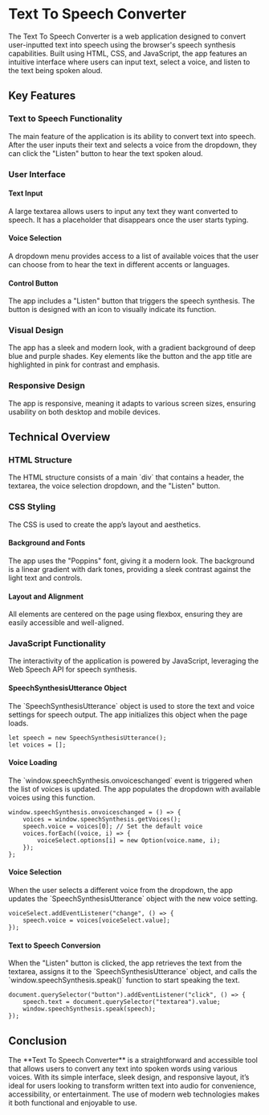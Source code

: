 # Text To Speech Converter
<p>The Text To Speech Converter is a web application designed to convert user-inputted text into speech using the browser's speech synthesis capabilities. Built using HTML, CSS, and JavaScript, the app features an intuitive interface where users can input text, select a voice, and listen to the text being spoken aloud.</p>

<h2>Key Features</h2>
<h3>Text to Speech Functionality</h3>
<p>The main feature of the application is its ability to convert text into speech. After the user inputs their text and selects a voice from the dropdown, they can click the "Listen" button to hear the text spoken aloud.</p>
<h3>User Interface</h3>
<h4>Text Input</h4>
<p>A large textarea allows users to input any text they want converted to speech. It has a placeholder that disappears once the user starts typing. <h4>Voice Selection</h4> A dropdown menu provides access to a list of available voices that the user can choose from to hear the text in different accents or languages.</p>
<h4>Control Button</h4>
<p>The app includes a "Listen" button that triggers the speech synthesis. The button is designed with an icon to visually indicate its function.</p> 
<h3>Visual Design</h3>
<p></p>The app has a sleek and modern look, with a gradient background of deep blue and purple shades. Key elements like the button and the app title are highlighted in pink for contrast and emphasis. 
<h3>Responsive Design</h3>
<p>The app is responsive, meaning it adapts to various screen sizes, ensuring usability on both desktop and mobile devices.</p>
<h2>Technical Overview</h2>
<h3>HTML Structure</h3>
<p>The HTML structure consists of a main `div` that contains a header, the textarea, the voice selection dropdown, and the "Listen" button.</p> 
<h3>CSS Styling</h3>
<p>The CSS is used to create the app’s layout and aesthetics.</p>
<h4>Background and Fonts</h4>
<p>The app uses the "Poppins" font, giving it a modern look. The background is a linear gradient with dark tones, providing a sleek contrast against the light text and controls.</p> 
<h4>Layout and Alignment</h4>
<p>All elements are centered on the page using flexbox, ensuring they are easily accessible and well-aligned.</p> 
<h3>JavaScript Functionality</h3>
<p>The interactivity of the application is powered by JavaScript, leveraging the Web Speech API for speech synthesis.</p>
<h4>SpeechSynthesisUtterance Object</h4>
<p>The `SpeechSynthesisUtterance` object is used to store the text and voice settings for speech output. The app initializes this object when the page loads.</p>

    let speech = new SpeechSynthesisUtterance();
    let voices = [];

<h4>Voice Loading</h4>
<p>The `window.speechSynthesis.onvoiceschanged` event is triggered when the list of voices is updated. The app populates the dropdown with available voices using this function.</p>

    window.speechSynthesis.onvoiceschanged = () => {
        voices = window.speechSynthesis.getVoices();
        speech.voice = voices[0]; // Set the default voice
        voices.forEach((voice, i) => {
            voiceSelect.options[i] = new Option(voice.name, i);
        });
    };

<h4>Voice Selection</h4>
<p>When the user selects a different voice from the dropdown, the app updates the `SpeechSynthesisUtterance` object with the new voice setting.</p>

    voiceSelect.addEventListener("change", () => {
        speech.voice = voices[voiceSelect.value];
    });

<h4>Text to Speech Conversion</h4>
<p>When the "Listen" button is clicked, the app retrieves the text from the textarea, assigns it to the `SpeechSynthesisUtterance` object, and calls the `window.speechSynthesis.speak()` function to start speaking the text.</p>

    document.querySelector("button").addEventListener("click", () => {
        speech.text = document.querySelector("textarea").value;
        window.speechSynthesis.speak(speech);
    });

<h2>Conclusion</h2>
<p>The **Text To Speech Converter** is a straightforward and accessible tool that allows users to convert any text into spoken words using various voices. With its simple interface, sleek design, and responsive layout, it’s ideal for users looking to transform written text into audio for convenience, accessibility, or entertainment. The use of modern web technologies makes it both functional and enjoyable to use.</p>







